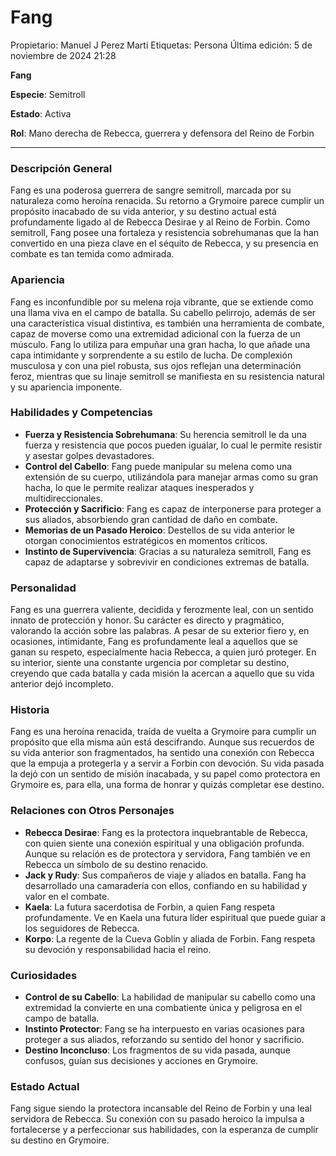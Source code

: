 # Fang

Propietario: Manuel J Perez Marti
Etiquetas: Persona
Última edición: 5 de noviembre de 2024 21:28

**Fang**

**Especie**: Semitroll

**Estado**: Activa

**Rol**: Mano derecha de Rebecca, guerrera y defensora del Reino de Forbin

---

### Descripción General

Fang es una poderosa guerrera de sangre semitroll, marcada por su naturaleza como heroína renacida. Su retorno a Grymoire parece cumplir un propósito inacabado de su vida anterior, y su destino actual está profundamente ligado al de Rebecca Desirae y al Reino de Forbin. Como semitroll, Fang posee una fortaleza y resistencia sobrehumanas que la han convertido en una pieza clave en el séquito de Rebecca, y su presencia en combate es tan temida como admirada.

### Apariencia

Fang es inconfundible por su melena roja vibrante, que se extiende como una llama viva en el campo de batalla. Su cabello pelirrojo, además de ser una característica visual distintiva, es también una herramienta de combate, capaz de moverse como una extremidad adicional con la fuerza de un músculo. Fang lo utiliza para empuñar una gran hacha, lo que añade una capa intimidante y sorprendente a su estilo de lucha. De complexión musculosa y con una piel robusta, sus ojos reflejan una determinación feroz, mientras que su linaje semitroll se manifiesta en su resistencia natural y su apariencia imponente.

### Habilidades y Competencias

- **Fuerza y Resistencia Sobrehumana**: Su herencia semitroll le da una fuerza y resistencia que pocos pueden igualar, lo cual le permite resistir y asestar golpes devastadores.
- **Control del Cabello**: Fang puede manipular su melena como una extensión de su cuerpo, utilizándola para manejar armas como su gran hacha, lo que le permite realizar ataques inesperados y multidireccionales.
- **Protección y Sacrificio**: Fang es capaz de interponerse para proteger a sus aliados, absorbiendo gran cantidad de daño en combate.
- **Memorias de un Pasado Heroico**: Destellos de su vida anterior le otorgan conocimientos estratégicos en momentos críticos.
- **Instinto de Supervivencia**: Gracias a su naturaleza semitroll, Fang es capaz de adaptarse y sobrevivir en condiciones extremas de batalla.

### Personalidad

Fang es una guerrera valiente, decidida y ferozmente leal, con un sentido innato de protección y honor. Su carácter es directo y pragmático, valorando la acción sobre las palabras. A pesar de su exterior fiero y, en ocasiones, intimidante, Fang es profundamente leal a aquellos que se ganan su respeto, especialmente hacia Rebecca, a quien juró proteger. En su interior, siente una constante urgencia por completar su destino, creyendo que cada batalla y cada misión la acercan a aquello que su vida anterior dejó incompleto.

### Historia

Fang es una heroína renacida, traída de vuelta a Grymoire para cumplir un propósito que ella misma aún está descifrando. Aunque sus recuerdos de su vida anterior son fragmentados, ha sentido una conexión con Rebecca que la empuja a protegerla y a servir a Forbin con devoción. Su vida pasada la dejó con un sentido de misión inacabada, y su papel como protectora en Grymoire es, para ella, una forma de honrar y quizás completar ese destino.

### Relaciones con Otros Personajes

- **Rebecca Desirae**: Fang es la protectora inquebrantable de Rebecca, con quien siente una conexión espiritual y una obligación profunda. Aunque su relación es de protectora y servidora, Fang también ve en Rebecca un símbolo de su destino renacido.
- **Jack y Rudy**: Sus compañeros de viaje y aliados en batalla. Fang ha desarrollado una camaradería con ellos, confiando en su habilidad y valor en el combate.
- **Kaela**: La futura sacerdotisa de Forbin, a quien Fang respeta profundamente. Ve en Kaela una futura líder espiritual que puede guiar a los seguidores de Rebecca.
- **Korpo**: La regente de la Cueva Goblin y aliada de Forbin. Fang respeta su devoción y responsabilidad hacia el reino.

### Curiosidades

- **Control de su Cabello**: La habilidad de manipular su cabello como una extremidad la convierte en una combatiente única y peligrosa en el campo de batalla.
- **Instinto Protector**: Fang se ha interpuesto en varias ocasiones para proteger a sus aliados, reforzando su sentido del honor y sacrificio.
- **Destino Inconcluso**: Los fragmentos de su vida pasada, aunque confusos, guían sus decisiones y acciones en Grymoire.

### Estado Actual

Fang sigue siendo la protectora incansable del Reino de Forbin y una leal servidora de Rebecca. Su conexión con su pasado heroico la impulsa a fortalecerse y a perfeccionar sus habilidades, con la esperanza de cumplir su destino en Grymoire.